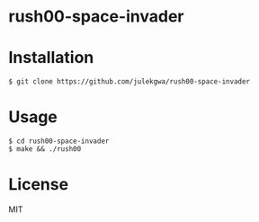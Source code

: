 # rush00-space-invader

# Installation
```
$ git clone https://github.com/julekgwa/rush00-space-invader
```

# Usage
```
$ cd rush00-space-invader
$ make && ./rush00

```
# License
MIT
